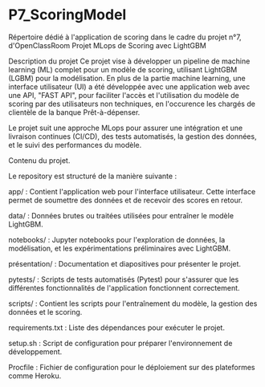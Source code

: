 # P7_ScoringModel
Répertoire dédié à l'application de scoring dans le cadre du projet n°7, d'OpenClassRoom
Projet MLops de Scoring avec LightGBM

Description du projet
Ce projet vise à développer un pipeline de machine learning (ML) complet pour un modèle de scoring, utilisant LightGBM (LGBM) pour la modélisation. En plus de la partie machine learning, une interface utilisateur (UI) a été développée avec une application web avec une API, "FAST API", pour faciliter l'accès et l'utilisation du modèle de scoring par des utilisateurs non techniques, en l'occurence les chargés de clientèle de la banque Prêt-à-dépenser.

Le projet suit une approche MLops pour assurer une intégration et une livraison continues (CI/CD), des tests automatisés, la gestion des données, et le suivi des performances du modèle.

Contenu du projet.

Le repository est structuré de la manière suivante :

app/ : Contient l'application web pour l'interface utilisateur. Cette interface permet de soumettre des données et de recevoir des scores en retour.

data/ : Données brutes ou traitées utilisées pour entraîner le modèle LightGBM.

notebooks/ : Jupyter notebooks pour l'exploration de données, la modélisation, et les expérimentations préliminaires avec LightGBM.

présentation/ : Documentation et diapositives pour présenter le projet.

pytests/ : Scripts de tests automatisés (Pytest) pour s'assurer que les différentes fonctionnalités de l'application fonctionnent correctement.

scripts/ : Contient les scripts pour l'entraînement du modèle, la gestion des données et le scoring.

requirements.txt : Liste des dépendances pour exécuter le projet.

setup.sh : Script de configuration pour préparer l'environnement de développement.

Procfile : Fichier de configuration pour le déploiement sur des plateformes comme Heroku.
